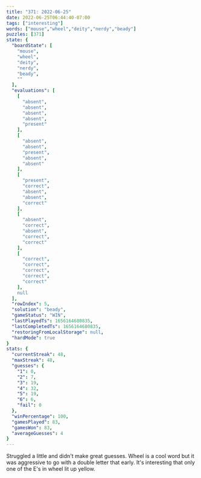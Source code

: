 ```yaml
---
title: "371: 2022-06-25"
date: 2022-06-25T06:44:40-07:00
tags: ["interesting"]
words: ["mouse","wheel","deity","nerdy","beady"]
puzzles: [371]
state: {
  "boardState": [
    "mouse",
    "wheel",
    "deity",
    "nerdy",
    "beady",
    ""
  ],
  "evaluations": [
    [
      "absent",
      "absent",
      "absent",
      "absent",
      "present"
    ],
    [
      "absent",
      "absent",
      "present",
      "absent",
      "absent"
    ],
    [
      "present",
      "correct",
      "absent",
      "absent",
      "correct"
    ],
    [
      "absent",
      "correct",
      "absent",
      "correct",
      "correct"
    ],
    [
      "correct",
      "correct",
      "correct",
      "correct",
      "correct"
    ],
    null
  ],
  "rowIndex": 5,
  "solution": "beady",
  "gameStatus": "WIN",
  "lastPlayedTs": 1656164680835,
  "lastCompletedTs": 1656164680835,
  "restoringFromLocalStorage": null,
  "hardMode": true
}
stats: {
  "currentStreak": 48,
  "maxStreak": 48,
  "guesses": {
    "1": 0,
    "2": 7,
    "3": 19,
    "4": 32,
    "5": 19,
    "6": 6,
    "fail": 0
  },
  "winPercentage": 100,
  "gamesPlayed": 83,
  "gamesWon": 83,
  "averageGuesses": 4
}
---
```


<!-- more -->
Struggled a little and didn't make great guesses. Wheel is a cool word but it was aggressive to go with a double letter that early. It's interesting that only one of the E's in wheel lit up yellow. 
